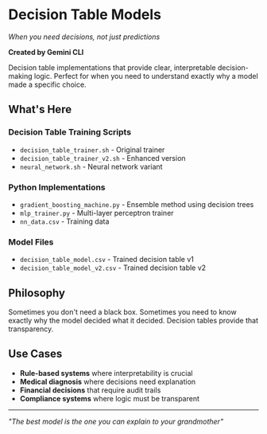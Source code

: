 # Decision Table Models
*When you need decisions, not just predictions*

**Created by Gemini CLI**

Decision table implementations that provide clear, interpretable decision-making logic. Perfect for when you need to understand exactly why a model made a specific choice.

## What's Here

### Decision Table Training Scripts
- `decision_table_trainer.sh` - Original trainer
- `decision_table_trainer_v2.sh` - Enhanced version
- `neural_network.sh` - Neural network variant

### Python Implementations
- `gradient_boosting_machine.py` - Ensemble method using decision trees
- `mlp_trainer.py` - Multi-layer perceptron trainer
- `nn_data.csv` - Training data

### Model Files
- `decision_table_model.csv` - Trained decision table v1
- `decision_table_model_v2.csv` - Trained decision table v2

## Philosophy
Sometimes you don't need a black box. Sometimes you need to know exactly why the model decided what it decided. Decision tables provide that transparency.

## Use Cases
- **Rule-based systems** where interpretability is crucial
- **Medical diagnosis** where decisions need explanation
- **Financial decisions** that require audit trails
- **Compliance systems** where logic must be transparent

---
*"The best model is the one you can explain to your grandmother"*